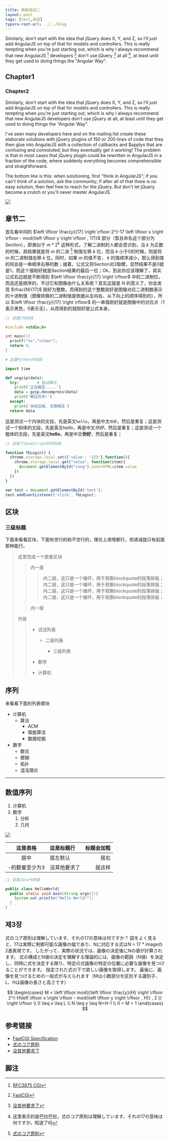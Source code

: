 ```yaml
---
title: 排版测试二
layout: post
tags: [test,测试]
typora-root-url: ../../blog
---
```


Similarly, don't start with the idea that jQuery does X, Y, and Z, so I'll just add AngularJS on top of that for models and controllers. This is really tempting when you're just starting out, which is why I always recommend that new AngularJS [^1] developers [^2] don't use jQuery [^3] at all [^4], at least until they get used to doing things the "Angular Way".

## Chapter1

### Chapter2

Similarly, don't start with the idea that jQuery does X, Y, and Z, so I'll just add AngularJS on top of that for models and controllers. This is really tempting when you're just starting out, which is why I always recommend that new AngularJS developers don't use jQuery at all, at least until they get used to doing things the "Angular Way".

I've seen many developers here and on the mailing list create these elaborate solutions with jQuery plugins of 150 or 200 lines of code that they then glue into AngularJS with a collection of callbacks and $applys that are confusing and convoluted; but they eventually get it working! The problem is that in most cases that jQuery plugin could be rewritten in AngularJS in a fraction of the code, where suddenly everything becomes comprehensible and straightforward.

The bottom line is this: when solutioning, first "think in AngularJS"; if you can't think of a solution, ask the community; if after all of that there is no easy solution, then feel free to reach for the jQuery. But don't let jQuery become a crutch or you'll never master AngularJS.


![](/media/.img/Git_areas.png)

## 章节二

首先看中间的 $\left \lfloor \frac{y}{17} \right \rfloor 2^{-17 \left \lfloor x \right \rfloor - mod(\left \lfloor y \right \rfloor , 17)}$ 部分（暂且命名这个部分为Section），即类似于 $m*2^{k}$ 这种形式，了解二进制的人都会意识到，当 $k$ 为正数的时候，其结果就是将 $m$ 的二进 [^5] 制值左移 $k$ 位，而当 $k$ 小于0的时候，则是将 $m$ 的二进制值右移 $k$ 位，同时，如果 $m$ 的值不变， $k$ 的值顺序减小，那么得到值的将会是一串顺序右移的数；接着，公式又将Section对2取模，显然结果不是0就是1，而这个值刚好就是Section结果的最后一位；Ok，到此你应该理解了，其实公式右边就是不断得到 $\left \lfloor \frac{y}{17} \right \rfloor$ 中的二进制位，而且还是顺序的，不过它和图像由什么关系呢？其实这就是 $N$ 的意义了，你会发现 $\frac{N}{17}$ 刚好为整数，而得到的这个整数刚好是图像对应二进制数表示的十进制值（图像转换的二进制值是依据从左向右、从下向上的顺序得到的），所以 $\left \lfloor \frac{y}{17} \right \rfloor$ 的一串值刚好就是图像中的对应点（1表示黑色，0表示无），从而得到的就刚好是公式本身。

```c
// 这是C代码段

#include <stdio.h>

int main(){
  printf("%s","nihao");
  return 0;
}
```

```python
# 这是Python代码段

import time

def ungzip(data):
  try:        # 尝试解压
    print('正在解压.....')
    data = gzip.decompress(data)
    print('解压完毕!')
  except:
    print('未经压缩, 无需解压')
  return data
```

这是测试一个内块的文段，先是英文`hello`，再是中文`你好`，然后是重复；这是测试一个斜体的文段，先是英文*hello*，再是中文*你好*，然后是重复；这是测试一个粗体的文段，先是英文**hello**，再是中文**你好**，然后是重复；



```javascript
// 这是个JavaScript的代码段

function fbLogin() {
  chrome.storage.local.set({'value': '123'},function(){
    chrome.storage.local.get("value", function(item){
      document.getElementById("cong").innerHTML=item.value
    })
  })
}

var test = document.getElementById('test');
test.addEventListener('click', fbLogin);
```

## 区块

### 三级标题

下面来看看区块，下面有空行的和不空行的，理论上递增都行，但递减就只有前面那种能行。

> 这里完成一个嵌套区块
>
>> 内一层
>>
>>> 内二层，这只是一个循环，用于观察blockquote的段落排版；内二层，这只是一个循环，用于观察blockquote的段落排版；内二层，这只是一个循环，用于观察blockquote的段落排版；内二层，这只是一个循环，用于观察blockquote的段落排版；
>>
>> 内一层
>
> 外层
>
>> * 试试列表
>>
>>   * 二级列表
>>
>>     * 三级列表
>>
>> * 数学
>>
>> * 计算机





## 序列

来看看下面的列表模块

* 计算机
    * 算法
        * ACM
        * 智能算法
        * 数据挖掘
* 数学
    * 数论
    * 模糊
    * 拓扑
    * 混沌理论

---

## 数值序列


1. 计算机
2. 数学
    1. 分析
    2. 几何

![](/media/.img/Git_areas.png)


|    这是表格    | 这是标题行   | 标题会加粗 |
| :------------: | :----------- | ---------: |
|      居中      | 居左默认     |       居右 |
| -的数量至少为3 | 没其他要求了 |     就这样 |

```java
// 这是Java代码段

public class HelloWorld{
  public static void main(String args[]){
    System.out.println("Hello World!");
  }
}
```

## 제3장

式のコア原則は理解しています、それの17の意味は何ですか？ 図をよく見ると、17は実際に制御可能な画像の幅であり、Nに対応する式はN = 17 * imageの2進表現です。 したがって、実際の状況では、画像の決定後にNの値が計算されます。 式の構成とN値の決定を理解する理論的には、画像の範囲（N値）を決定し、同時に式を決定する限り、特定の式画像の特定の位置に必要な画像を見つけることができます。 指定された式の下で欲しい画像を取得します。 最後に、画像を見つけるための一般式が与えられます（Mは小数部分を区別する識別子、L、Hは画像の長さと高さです）

$$
\begin{cases}
M < \left \lfloor mod({\left \lfloor \frac{y}{H} \right \rfloor 2^{-H\left \lfloor x \right \rfloor - mod(\left \lfloor y \right \rfloor , H)} , 2 }) \right \rfloor   \\
0 \leq x \leq L  \\
N \leq y \leq N+H-1  \\
0 < M < 1
\end{cases}
$$

## 参考链接

* [FastCGI Specification](https://web.archive.org/web/20160119141816/http://www.fastcgi.com/drupal/node/6?q=node%2F22#S1)
* [式のコア原則](http://wiki.c2.com/?CgiVsServlet)
* [没其他要求了](http://wiki.c2.com/?CgiVsServlet)

## 脚注

[^1]: [RFC3875 CGI](https://www.rfc-editor.org/info/rfc5280)
[^2]: [FastCGI](http://www.php-internals.com/book/?p=chapt02/02-02-03-fastcgi)
[^3]: [没其他要求了](http://wiki.c2.com/?CgiVsServlet)
[^4]: 这里表示的是巴拉巴拉，式のコア原則は理解しています、それの17の意味は何ですか，知道了吗
[^5]: [式のコア原則](http://wiki.c2.com/?CgiVsServlet)